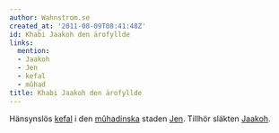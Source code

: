 ```yaml
---
author: Wahnstrom.se
created_at: '2011-08-09T08:41:48Z'
id: Khabi Jaakoh den ärofyllde
links:
  mention:
  - Jaakoh
  - Jen
  - kefal
  - mûhad
title: Khabi Jaakoh den ärofyllde
---
```


Hänsynslös [kefal] i den [mûhadinska] staden [Jen]. Tillhör släkten [Jaakoh].

  [kefal]: kefal
  [mûhadinska]: mûhad
  [Jen]: Jen
  [Jaakoh]: Jaakoh